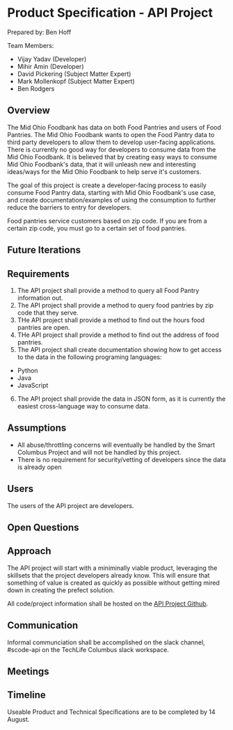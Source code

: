 # Product Specification - API Project

Prepared by: Ben Hoff

Team Members:

- Vijay Yadav (Developer)
- Mihir Amin (Developer)
- David Pickering (Subject Matter Expert)
- Mark Mollenkopf (Subject Matter Expert)
- Ben Rodgers

## Overview

The Mid Ohio Foodbank has data on both Food Pantries and users of Food Pantries. The Mid Ohio Foodbank wants to open the Food Pantry data to third party developers to allow them to develop user-facing applications. There is currently no good way for developers to consume data from the Mid Ohio Foodbank. It is believed that by creating easy ways to consume Mid Ohio Foodbank's data, that it will unleash new and interesting ideas/ways for the Mid Ohio Foodbank to help serve it's customers.

The goal of this project is create a developer-facing process to easily consume Food Pantry data, starting with Mid Ohio Foodbank's use case, and create documentation/examples of using the consumption to further reduce the barriers to entry for developers.

Food pantries service customers based on zip code. If you are from a certain zip code, you must go to a certain set of food pantries.

## Future Iterations

## Requirements

1. The API project shall provide a method to query all Food Pantry information out.
2. The API project shall provide a method to query food pantries by zip code that they serve.
3. THe API project shall provide a method to find out the hours food pantries are open.
4. THe API project shall provide a method to find out the address of food pantries.
5. The API project shall create documentation showing how to get access to the data in the following programing languages:

- Python
- Java
- JavaScript

6. The API project shall provide the data in JSON form, as it is currently the easiest cross-language way to consume data.


## Assumptions

- All abuse/throttling concerns will eventually be handled by the Smart Columbus Project and will not be handled by this project.
- There is no requirement for security/vetting of developers since the data is already open

## Users

The users of the API project are developers.

## Open Questions

## Approach

The API project will start with a miniminally viable product, leveraging the skillsets that the project developers already know. This will ensure that something of value is created as quickly as possible without getting mired down in creating the prefect solution.

All code/project information shall be hosted on the [API Project Github](https://github.com/SCODEMeetup/API).

## Communication

Informal communciation shall be accomplished on the slack channel, #scode-api on the TechLife Columbus slack workspace.

## Meetings

## Timeline

Useable Product and Technical Specifications are to be completed by 14 August.

